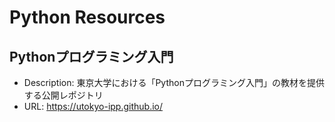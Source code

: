 # Python Resources

## Pythonプログラミング入門
- Description: 東京大学における「Pythonプログラミング入門」の教材を提供する公開レポジトリ
- URL: https://utokyo-ipp.github.io/

